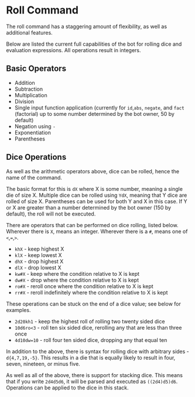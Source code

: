 # Roll Command

The roll command has a staggering amount of flexibility, as well as additional features.

Below are listed the current full capabilities of the bot for rolling dice and evaluation expressions. All operations result in integers.

## Basic Operators

- Addition
- Subtraction
- Multiplication
- Division
- Single input function application (currently for `id`,`abs`, `negate`, and `fact` (factorial) up to some number determined by the bot owner, 50 by default)
- Negation using `-`
- Exponentiation
- Parentheses

## Dice Operations

As well as the arithmetic operators above, dice can be rolled, hence the name of the command.

The basic format for this is `dX` where X is some number, meaning a single die of size X. Multiple dice can be rolled using `YdX`, meaning that Y dice are rolled of size X. Parentheses can be used for both Y and X in this case. If Y or X are greater than a number determined by the bot owner (150 by default), the roll will not be executed.

There are operators that can be performed on dice rolling, listed below. Wherever there is `X`, means an integer. Wherever there is a `#`, means one of `<`,`=`,`>`.

- `khX` - keep highest X
- `klX` - keep lowest X
- `dhX` - drop highest X
- `dlX` - drop lowest X
- `kw#X` - keep where the condition relative to X is kept
- `dw#X` - drop where the condition relative to X is kept
- `ro#X` - reroll once where the condition relative to X is kept
- `rr#X` - reroll indefinitely where the condition relative to X is kept

These operations can be stuck on the end of a dice value; see below for examples.

- `2d20kh1` - keep the highest roll of rolling two twenty sided dice
- `10d6ro<3` - roll ten six sided dice, rerolling any that are less than three once
- `4d10dw=10` - roll four ten sided dice, dropping any that equal ten

In addition to the above, there is syntax for rolling dice with arbitrary sides - `d{4,7,19,-5}`. This results in a die that is equally likely to result in four, seven, nineteen, or minus five.

As well as all of the above, there is support for stacking dice. This means that if you write `2d4d5d6`, it will be parsed and executed as `((2d4)d5)d6`. Operations can be applied to the dice in this stack.
